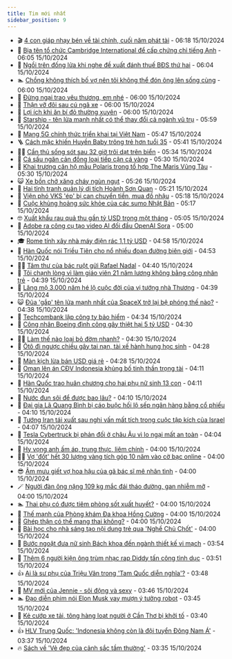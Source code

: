 ```yaml
---
title: Tim mới nhất
sidebar_position: 9
---
```


<!-- vnexpress-tin-moi-nhat:START -->
- 🎬 [4 con giáp nhạy bén về tài chính, cuối năm phát tài](https://vnexpress.net/4-con-giap-nhay-ben-ve-tai-chinh-cuoi-nam-phat-tai-4804251.html) - 06:18 15/10/2024
- 🐎 [Bịa tên tổ chức Cambridge International để cấp chứng chỉ tiếng Anh](https://vnexpress.net/bia-ten-to-chuc-cambridge-international-examinations-de-cap-chung-chi-tieng-anh-4804299.html) - 06:05 15/10/2024
- 🦍 [Ngồi trên đống lửa khi nghe đề xuất đánh thuế BĐS thứ hai](https://vnexpress.net/ngoi-tren-dong-lua-khi-nghe-de-xuat-danh-thue-bds-thu-hai-4804030.html) - 06:04 15/10/2024
- 🏊 [Chồng không thích bố vợ nên tôi không thể đón ông lên sống cùng](https://vnexpress.net/chong-khong-thich-bo-vo-nen-toi-khong-the-don-ong-len-song-cung-4804198.html) - 06:00 15/10/2024
- 🎊 [Đừng ngại trao yêu thương, em nhé](https://vnexpress.net/dung-ngai-trao-yeu-thuong-em-nhe-4804160.html) - 06:00 15/10/2024
- 🎃 [Thận vỡ đôi sau cú ngã xe](https://vnexpress.net/than-vo-doi-sau-cu-nga-xe-4804325.html) - 06:00 15/10/2024
- 🧰 [Lợi ích khi ăn bí đỏ thường xuyên](https://vnexpress.net/loi-ich-khi-an-bi-do-thuong-xuyen-4804215.html) - 06:00 15/10/2024
- 🔭 [Starship - tên lửa mạnh nhất có thể thay đổi cả ngành vũ trụ](https://vnexpress.net/starship-ten-lua-manh-nhat-co-the-thay-doi-ca-nganh-vu-tru-4804307.html) - 05:59 15/10/2024
- 🫶 [Mạng 5G chính thức triển khai tại Việt Nam](https://vnexpress.net/mang-5g-chinh-thuc-trien-khai-tai-viet-nam-4804333.html) - 05:47 15/10/2024
- 🪜 [Cách mặc khiến Huyền Baby trông trẻ hơn tuổi 35](https://vnexpress.net/cach-mac-khien-huyen-baby-trong-tre-hon-tuoi-35-4804253.html) - 05:41 15/10/2024
- 👨‍🏫 [Cần thủ sống sót sau 32 giờ trôi dạt trên biển](https://vnexpress.net/can-thu-song-sot-sau-32-gio-troi-dat-tren-bien-4804331.html) - 05:34 15/10/2024
- 🎊 [Cá sấu ngăn cản đồng loại tiếp cận cá vàng](https://vnexpress.net/ca-sau-ngan-can-dong-loai-tiep-can-ca-vang-4804255.html) - 05:30 15/10/2024
- 🎊 [Khai trương căn hộ mẫu Polaris trong tổ hợp The Maris Vũng Tàu](https://vnexpress.net/khai-truong-can-ho-mau-polaris-trong-to-hop-the-maris-vung-tau-4804054.html) - 05:30 15/10/2024
- 😺 [Xe bồn chở xăng cháy ngùn ngụt](https://vnexpress.net/xe-bon-cho-xang-chay-ngun-ngut-4804337.html) - 05:26 15/10/2024
- 🐘 [Hai tỉnh tranh quản lý di tích Hoành Sơn Quan](https://vnexpress.net/hai-tinh-tranh-quan-ly-di-tich-hoanh-son-quan-4804243.html) - 05:21 15/10/2024
- 🌁 [Viện phó VKS &#39;ép&#39; bị can chuyển tiền, mua đồ nhậu](https://vnexpress.net/vien-pho-vks-ep-bi-can-chuyen-tien-mua-do-nhau-4804319.html) - 05:18 15/10/2024
- 🐲 [Cuộc khủng hoảng sức khỏe của các sumo Nhật Bản](https://vnexpress.net/cuoc-khung-hoang-suc-khoe-cua-cac-sumo-nhat-ban-4804052.html) - 05:17 15/10/2024
- 🤓 [Xuất khẩu rau quả thu gần tỷ USD trong một tháng](https://vnexpress.net/xuat-khau-rau-qua-thu-gan-ty-usd-trong-mot-thang-4804275.html) - 05:05 15/10/2024
- 💪 [Adobe ra công cụ tạo video AI đối đầu OpenAI Sora](https://vnexpress.net/adobe-ra-cong-cu-tao-video-ai-doi-dau-openai-sora-4804218.html) - 05:00 15/10/2024
- 🎓 [Rome tính xây nhà máy điện rác 1,1 tỷ USD](https://vnexpress.net/rome-tinh-xay-nha-may-dien-rac-1-1-ty-usd-4804201.html) - 04:58 15/10/2024
- 🫣 [Hàn Quốc nói Triều Tiên cho nổ nhiều đoạn đường biên giới](https://vnexpress.net/han-quoc-noi-trieu-tien-cho-no-nhieu-doan-duong-bien-gioi-4804263.html) - 04:53 15/10/2024
- 🧑‍💻 [Tâm thư của bác ruột gửi Rafael Nadal](https://vnexpress.net/tam-thu-cua-bac-ruot-gui-rafael-nadal-4804082.html) - 04:40 15/10/2024
- 🐲 [Tôi chạnh lòng vì làm giáo viên 21 năm lương không bằng công nhân trẻ](https://vnexpress.net/toi-chanh-long-vi-lam-giao-vien-21-nam-luong-khong-bang-cong-nhan-tre-4804222.html) - 04:39 15/10/2024
- 🌝 [Lăng mộ 3.000 năm hé lộ cuộc đời của vị tướng nhà Thương](https://vnexpress.net/lang-mo-3-000-nam-he-lo-cuoc-doi-cua-vi-tuong-nha-thuong-4803072.html) - 04:39 15/10/2024
- 😺 [Đũa &#39;gắp&#39; tên lửa mạnh nhất của SpaceX trở lại bệ phóng thế nào?](https://vnexpress.net/dua-gap-ten-lua-manh-nhat-cua-spacex-tro-lai-be-phong-the-nao-4804303.html) - 04:38 15/10/2024
- 🐎 [Techcombank lập công ty bảo hiểm](https://vnexpress.net/techcombank-lap-cong-ty-bao-hiem-4804240.html) - 04:34 15/10/2024
- 🎡 [Công nhân Boeing đình công gây thiệt hại 5 tỷ USD](https://vnexpress.net/cong-nhan-boeing-dinh-cong-gay-thiet-hai-5-ty-usd-4804235.html) - 04:30 15/10/2024
- 👨‍🏫 [Làm thế nào loại bỏ đờm nhanh?](https://vnexpress.net/lam-the-nao-loai-bo-dom-nhanh-4804267.html) - 04:30 15/10/2024
- 🦆 [Ôtô đi ngược chiều gây tai nạn, tài xế hành hung học sinh](https://vnexpress.net/oto-di-nguoc-chieu-gay-tai-nan-tai-xe-hanh-hung-hoc-sinh-4804266.html) - 04:28 15/10/2024
- 🚦 [Màn kịch lừa bán USD giá rẻ](https://vnexpress.net/man-kich-lua-ban-usd-gia-re-4804260.html) - 04:28 15/10/2024
- 💫 [Oman lên án CĐV Indonesia khủng bố tinh thần trọng tài](https://vnexpress.net/oman-len-an-cdv-indonesia-khung-bo-tinh-than-trong-tai-4804291.html) - 04:11 15/10/2024
- 🎉 [Hàn Quốc trao huân chương cho hai phụ nữ sinh 13 con](https://vnexpress.net/han-quoc-trao-huan-chuong-cho-hai-phu-nu-sinh-13-con-4804229.html) - 04:11 15/10/2024
- 🌋 [Nước đun sôi để được bao lâu?](https://vnexpress.net/nuoc-dun-soi-de-duoc-bao-lau-4804004.html) - 04:10 15/10/2024
- 🤖 [Đại gia Lã Quang Bình bị cáo buộc hối lộ sếp ngân hàng bằng cổ phiếu](https://vnexpress.net/dai-gia-la-quang-binh-bi-cao-buoc-hoi-lo-sep-ngan-hang-bang-co-phieu-4804265.html) - 04:10 15/10/2024
- 🦏 [Tướng Iran tái xuất sau nghi vấn mất tích trong cuộc tập kích của Israel](https://vnexpress.net/tuong-iran-tai-xuat-sau-nghi-van-mat-tich-trong-cuoc-tap-kich-cua-israel-4804206.html) - 04:07 15/10/2024
- 🦩 [Tesla Cybertruck bị phản đối ở châu Âu vì lo ngại mất an toàn](https://vnexpress.net/tesla-cybertruck-bi-phan-doi-o-chau-au-vi-lo-ngai-mat-an-toan-4804179.html) - 04:04 15/10/2024
- 👺 [Hy vọng anh ấm áp, trung thực, liêm chính](https://vnexpress.net/hy-vong-anh-am-ap-trung-thuc-liem-chinh-4804161.html) - 04:00 15/10/2024
- 🧑‍🏫 [Vợ &#39;đốt&#39; hết 30 lượng vàng tích góp 10 năm vào cờ bạc online](https://vnexpress.net/vo-dot-het-30-luong-vang-tich-gop-10-nam-vao-co-bac-online-4803650.html) - 04:00 15/10/2024
- 😎 [Âm mưu giết vợ hoa hậu của gã bác sĩ mê nhân tình](https://vnexpress.net/am-muu-giet-vo-hoa-hau-cua-ga-bac-si-me-nhan-tinh-4804282.html) - 04:00 15/10/2024
- 🪄 [Người đàn ông nặng 109 kg mắc đái tháo đường, gan nhiễm mỡ](https://vnexpress.net/nguoi-dan-ong-nang-109-kg-mac-dai-thao-duong-gan-nhiem-mo-4804261.html) - 04:00 15/10/2024
- 🏊 [Thai phụ có được tiêm phòng sốt xuất huyết?](https://vnexpress.net/thai-phu-co-duoc-tiem-phong-sot-xuat-huyet-4804226.html) - 04:00 15/10/2024
- 💃 [Thế mạnh của Phòng khám Đa khoa Hồng Cường](https://vnexpress.net/the-manh-cua-phong-kham-da-khoa-hong-cuong-4804210.html) - 04:00 15/10/2024
- 🦆 [Ghép thận có thể mang thai không?](https://vnexpress.net/ghep-than-co-the-mang-thai-khong-4804205.html) - 04:00 15/10/2024
- 🎊 [Bài học cho nhà sáng tạo nội dung trẻ qua &#39;Nghề Chủ Chốt&#39;](https://vnexpress.net/bai-hoc-cho-nha-sang-tao-noi-dung-tre-qua-nghe-chu-chot-4804019.html) - 04:00 15/10/2024
- 👺 [Bước ngoặt đưa nữ sinh Bách khoa đến ngành thiết kế vi mạch](https://vnexpress.net/buoc-ngoat-dua-nu-sinh-bach-khoa-den-nganh-thiet-ke-vi-mach-4799768.html) - 03:54 15/10/2024
- 🎡 [Thêm 6 người kiện ông trùm nhạc rap Diddy tấn công tình dục](https://vnexpress.net/them-6-nguoi-kien-ong-trum-nhac-rap-diddy-tan-cong-tinh-duc-4804254.html) - 03:51 15/10/2024
- 👍 [Ai là sư phụ của Triệu Vân trong &#39;Tam Quốc diễn nghĩa&#39;?](https://vnexpress.net/ai-la-su-phu-cua-trieu-van-trong-tam-quoc-dien-nghia-4803989.html) - 03:48 15/10/2024
- 🐎 [MV mới của Jennie - sôi động và sexy](https://vnexpress.net/mv-moi-cua-jennie-soi-dong-va-sexy-4804186.html) - 03:46 15/10/2024
- 🏊 [Đạo diễn phim nói Elon Musk vay mượn ý tưởng robot](https://vnexpress.net/dao-dien-phim-noi-elon-musk-vay-muon-y-tuong-robot-4804176.html) - 03:45 15/10/2024
- 🦩 [Kẻ cướp xe tải, tông hàng loạt người ở Cần Thơ bị khởi tố](https://vnexpress.net/ke-cuop-xe-tai-tong-hang-loat-nguoi-o-can-tho-bi-khoi-to-4804238.html) - 03:40 15/10/2024
- 👍 [HLV Trung Quốc: &#39;Indonesia không còn là đội tuyển Đông Nam Á&#39;](https://vnexpress.net/hlv-trung-quoc-indonesia-khong-con-la-doi-tuyen-dong-nam-a-4804139.html) - 03:37 15/10/2024
- 🔥 [Sách về &#39;Vẻ đẹp của cảnh sắc tầm thường&#39;](https://vnexpress.net/sach-ve-ve-dep-cua-canh-sac-tam-thuong-4802111.html) - 03:35 15/10/2024<!-- vnexpress-tin-moi-nhat:END -->
